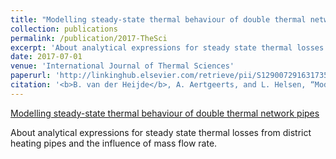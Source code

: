```yaml
---
title: "Modelling steady-state thermal behaviour of double thermal network pipes"
collection: publications
permalink: /publication/2017-TheSci
excerpt: 'About analytical expressions for steady state thermal losses from district heating pipes and the influence of mass flow rate.'
date: 2017-07-01
venue: 'International Journal of Thermal Sciences'
paperurl: 'http://linkinghub.elsevier.com/retrieve/pii/S1290072916317355'
citation: '<b>B. van der Heijde</b>, A. Aertgeerts, and L. Helsen, “Modelling steady-state thermal behaviour of double thermal network pipes,” Int. J. Therm. Sci., vol. 117, pp. 316–327, Jul. 2017.'
---
```


<script type="text/javascript" src="//d39af2mgp1pqhg.cloudfront.net/widget-popup.js"></script>

<a href="https://plu.mx/plum/a/?doi=10.1016%2Fj.ijthermalsci.2017.03.026" data-popup="right" data-size="large" class="plumx-plum-print-popup plum-bigben-theme" data-site="plum" data-hide-when-empty="true">Modelling steady-state thermal behaviour of double thermal network pipes</a>

About analytical expressions for steady state thermal losses from district heating pipes and the influence of mass flow rate.
